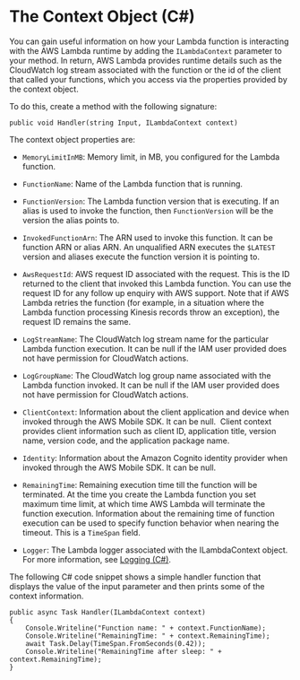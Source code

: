 # The Context Object \(C\#\)<a name="dotnet-context-object"></a>

You can gain useful information on how your Lambda function is interacting with the AWS Lambda runtime by adding the `ILambdaContext` parameter to your method\. In return, AWS Lambda provides runtime details such as the CloudWatch log stream associated with the function or the id of the client that called your functions, which you access via the properties provided by the context object\.

To do this, create a method with the following signature:

```
public void Handler(string Input, ILambdaContext context)
```

The context object properties are:

+ `MemoryLimitInMB`: Memory limit, in MB, you configured for the Lambda function\.

+ `FunctionName`: Name of the Lambda function that is running\.

+ `FunctionVersion`: The Lambda function version that is executing\. If an alias is used to invoke the function, then `FunctionVersion` will be the version the alias points to\.

+ `InvokedFunctionArn`: The ARN used to invoke this function\. It can be function ARN or alias ARN\. An unqualified ARN executes the `$LATEST` version and aliases execute the function version it is pointing to\. 

+  `AwsRequestId`: AWS request ID associated with the request\. This is the ID returned to the client that invoked this Lambda function\. You can use the request ID for any follow up enquiry with AWS support\. Note that if AWS Lambda retries the function \(for example, in a situation where the Lambda function processing Kinesis records throw an exception\), the request ID remains the same\.

+ `LogStreamName`: The CloudWatch log stream name for the particular Lambda function execution\. It can be null if the IAM user provided does not have permission for CloudWatch actions\.

+ `LogGroupName`: The CloudWatch log group name associated with the Lambda function invoked\. It can be null if the IAM user provided does not have permission for CloudWatch actions\.

+ `ClientContext`: Information about the client application and device when invoked through the AWS Mobile SDK\. It can be null\.  Client context provides client information such as client ID, application title, version name, version code, and the application package name\.

+  `Identity`: Information about the Amazon Cognito identity provider when invoked through the AWS Mobile SDK\. It can be null\.

+ `RemainingTime`: Remaining execution time till the function will be terminated\. At the time you create the Lambda function you set maximum time limit, at which time AWS Lambda will terminate the function execution\. Information about the remaining time of function execution can be used to specify function behavior when nearing the timeout\. This is a `TimeSpan` field\.

+ `Logger`: The Lambda logger associated with the ILambdaContext object\. For more information, see [Logging \(C\#\)](dotnet-logging.md)\.

 The following C\# code snippet shows a simple handler function that displays the value of the input parameter and then prints some of the context information\. 

```
public async Task Handler(ILambdaContext context)
{
    Console.Writeline("Function name: " + context.FunctionName);
    Console.Writeline("RemainingTime: " + context.RemainingTime);
    await Task.Delay(TimeSpan.FromSeconds(0.42));
    Console.Writeline("RemainingTime after sleep: " + context.RemainingTime);
}
```